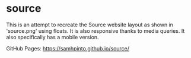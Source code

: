 # source  
This is an attempt to recreate the Source website layout as shown in 'source.png' using floats. It is also responsive thanks to media queries. It also specifically has a mobile version.  

GitHub Pages: https://samhpinto.github.io/source/
